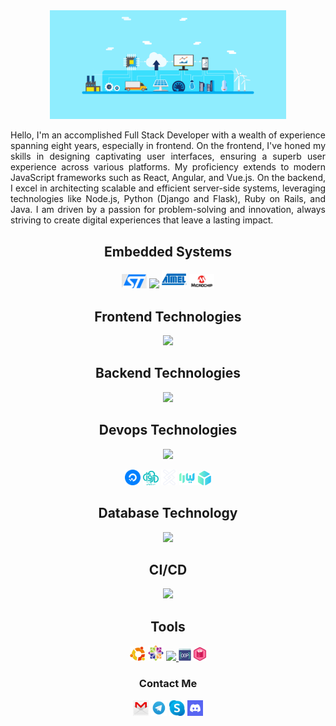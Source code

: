<!-- <h1 align="left">Hey there <img src="https://media.giphy.com/media/hvRJCLFzcasrR4ia7z/giphy.gif" width="25px" height="25px"></h1> -->

<div align="center">
  <img src="/assets/gif/bg.gif" width="75%">
</div>

<p align="justify">Hello, I'm an accomplished Full Stack Developer with a wealth of experience spanning eight years, especially in frontend. On the frontend, I've honed my skills in designing captivating user interfaces, ensuring a superb user experience across various platforms. My proficiency extends to modern JavaScript frameworks such as React, Angular, and Vue.js. On the backend, I excel in architecting scalable and efficient server-side systems, leveraging technologies like Node.js, Python (Django and Flask), Ruby on Rails, and Java. I am driven by a passion for problem-solving and innovation, always striving to create digital experiences that leave a lasting impact.</p>

<!---
![](https://komarev.com/ghpvc/?username=asabeneh&color=green)
--->

<!-- ### Embedded Systems raspberrypi -->

<div align="center">
  <h2>Embedded Systems</h2>

  <img src ="/assets/images/st.png" alt="ST logo" width="8%" title='ST'/>
  
  <img src="https://skillicons.dev/icons?i=raspberrypi,arduino"/>
  <!-- <img src ="/assets/images/raspberry.png" alt="Raspberry logo" width="5%" title='Raspberry Pi'/>  
  <img src ="/assets/images/arduino.png" alt="Arduino logo" width="5%" title='Arduino'/> -->
  
  <img src ="/assets/images/atmel.png" alt="Atmel logo" width="8%" title='Atmel'/>
  
  <img src ="/assets/images/microchip.png" alt="Microchip logo" width="8%" title='Microchip'/>
<div> 

<!-- ### Frontend Technologies -->

<div align="center">
  <h2>Frontend Technologies</h2>
<p align="center">
  <a href="https://skillicons.dev">
    <img src="https://skillicons.dev/icons?i=c,dart,flutter,javascript,react,ts,gatsby,html,css,tailwind,materialui,bootstrap" />
  </a>
</p>
  
 <!-- <img src ="/assets/images/c.png" alt="C logo" width="6%" title='C'/>
  <img src ="/assets/images/dart.png" alt="Dart logo" width="5%" title='Dart'/>
  <img src ="/assets/images/flutter.png" alt="Flutter logo" width="4%" title='Flutter'/>
  <img src ="/assets/images/javascript.svg" alt="JavaScript logo" width="4%" title='JavaScript'/>
  <img src ="/assets/images/react.svg" alt="React logo" width="4%" title='React'/>
  <img src ="/assets/images/gatsby.svg" alt="Gatsby logo" width="4%" title='Gatsby'/>
  <img src ="/assets/images/html.png" alt="HTML logo" width="5%" title='HTML'/>
  <img src ="/assets/images/css.png" alt="CSS logo" width="5%" title='CSS'/>
  <img src ="/assets/images/tailwindcss.svg" alt="tailwindcss logo" width="20%" title='Tailwind CSS'/> -->
<div> 
  
<!-- ### Backend Technologies -->

<div align="center">
  <h2>Backend Technologies</h2>

<p align="center">
  <a href="https://skillicons.dev">
    <img src="https://skillicons.dev/icons?i=bash,powershell,py,nodejs,graphql,workers,firebase" />
  </a>
</p>
 <!-- 
  <img src ="/assets/images/shell.png" alt="Shell logo" width="5%" title='Shell'/>
  <img src ="/assets/images/batch.png" alt="Batch logo" width="5%" title='Batch File'/>
  <img src ="/assets/images/nodejs.svg" alt="Node logo" width="5%" title='Nodejs'/>
  <img src ="/assets/images/python.svg" alt="Python logo" width="5%" title='Python'/>
  <img src ="/assets/images/cloudflare-workers.png" alt="Cloudflare workers logo" width="5%" title='Cloudflare Workers'/>
  <img src ="/assets/images/graphql.png" alt="Graphql logo" width="10%" title='Graphql'/>
  <img src ="/assets/images/api.png" alt="Restful api logo" width="7%" title='Restful API'/> -->
  
</div>

<!-- ### Devops Technologies -->

<div align="center">
  <h2>Devops Technologies</h2>
  <p align="center">
  <a href="https://skillicons.dev">
    <img src="https://skillicons.dev/icons?i=kubernetes,docker,ansible,gcp,cloudflare,vercel,heroku,openshift,nginx,webpack" />
  </a>
</p>
  <img src ="/assets/images/digitalocean.png" alt="Digitalocean logo" width="5%" title='Digitalocean Cloud'/> 
  <img src ="/assets/images/arvan.png" alt="Arvan logo" width="5%" title='ArvanCloud | Unified Cloud Infrastructure'/> 
  <img src ="/assets/images/hamravesh.svg" alt="Hamravesh logo" width="5%" title='Hamravesh'/>
  <img src ="/assets/images/liara.svg" alt="Liara logo" width="10%" title='Liara'/>
  <!--   <img src ="/assets/images/devops.png" alt="devops logo" width="5%" title='DEVOPS'/> 
  <img src ="/assets/images/kubernetes.png" alt="kubernetes logo" width="5%" title='Kubernetes'/>
  <img src ="/assets/images/docker.png" alt="Docker logo" width="5%" title='Docker'/>
  <img src ="/assets/images/portainer.png" alt="Portainer logo" width="5%" title='Portainer'/>
  <img src ="/assets/images/cloudflare.png" alt="Cloudflare logo" width="5%" title='Cloudflare'/> 
  <img src ="/assets/images/gcloud.png" alt="Gcloud logo" width="5%" title='Google Cloud'/> 
  <img src ="/assets/images/openshift.png" alt="Openshift logo" width="5%" title='Openshift'/> -->
<div> 

<!-- ### Database technology -->

<div align="center">
  <h2>Database Technology</h2>
  <p align="center">
  <a href="https://skillicons.dev">
    <img src="https://skillicons.dev/icons?i=mongodb,mysql,sqlite,redis" />
  </a>
</p>
  
<!--  <img src ="/assets/images/mongodb.svg" alt="MongoDB logo" width="10%" title='MongoDB'/>  
  <img src ="/assets/images/mysql.svg" alt="Mysql logo" width="5%" title='MYSQL'/>
  <img src ="/assets/images/sqlite.svg" alt="Sqlite logo" width="7%" title='Sqlite'/>
  <img src ="/assets/images/redis.png" alt="Redis logo" width="5%" title='Redis'/> -->
</div>

<!-- ### CI/CD -->

<div align="center">
  <h2>CI/CD</h2>
  
  <p align="center">
  <a href="https://skillicons.dev">
    <img src="https://skillicons.dev/icons?i=githubactions,gitlab,jenkins" />
  </a>
</p>
 <!-- <img src ="/assets/images/githubActions.png" alt="Github Actions logo" width="6%" title='Github Actions'/>
  <img src ="/assets/images/jenkins.png" alt="Jenkins logo" width="5%" title='Jenkins'/> -->
</div>

<!-- ### Tools -->

<div align="center">
  <h2>Tools</h2>
  <p align="center">
  <img src ="/assets/images/ubuntu.png" alt="Ubuntu logo" width="5%" title='Ubuntu'/>
  <img src ="/assets/images/CentOS.png" alt="CentOS logo" width="5%" title='CentOS'/>
  <a href="https://skillicons.dev">
    <img src="https://skillicons.dev/icons?i=linux,git,gitlab,jest,postman,webpack,xd" />
  </a>
  <img src ="/assets/images/oop.png" alt="Object oriented programming" width="4%" title='Object Oriented Programming'/>
  <img src ="/assets/images/unitTest.png" alt="Unit Test logo" width="4%" title='Unit Test'/>
</p>
 <!--
  <img src ="/assets/images/altium.png" alt="altium logo" width="5%" title='Altium Designer '/>
  <img src ="/assets/images/mx.png" alt="mx logo" width="10%" title='Cube MX'/>
  <img src ="/assets/images/git.svg" alt="Git logo" width="10%" title='Git'/> 
  <img src ="/assets/images/ansible.svg" alt="Ansible logo" width="5%" title='Ansible'/>
  <img src ="/assets/images/nginx.png" alt="Nginx logo" width="5%" title='Nginx'/> 
  <img src ="/assets/images/pm2.png" alt="Pm2 logo" width="5%" title='PM2'/> 
  <img src ="/assets/images/osm.png" alt="Openstreetmap" width="5%" title='Openstreetmap'/>
  <img src ="/assets/images/chromeExtension.png" alt="Chrome extension logo" width="8%" title='Chrome Extension'/>
  <img src ="/assets/images/xd.png" alt="XD logo" width="5%" title='XD'/>
  <img src ="/assets/images/office.png" alt="VS Code logo" width="5%" title='Office'/>
  <img src ="/assets/images/visual-studio-code.svg" alt="VS Code logo" width="5%" title='Visual Studio Code'/>
  <img src ="/assets/images/webpack.png" alt="Webpack logo" width="5%" title='Webpack'/>
  <img src ="/assets/images/mvvm.png" alt="MVVM logo" width="5%" title='Model-View-ViewModel'/>
  <img src ="/assets/images/jest.png" alt="Jest logo" width="5%" title='Jest'/>
  <img src ="/assets/images/s3.png" alt="S3 logo" width="5%" title='S3'/>
  <img src ="/assets/images/bloc.png" alt="Bloc logo" width="10%" title='Bloc'/>
  <img src ="/assets/images/redux.svg" alt="Redux logo" width="4%" title='Redux'/>
  <img src ="/assets/images/ffmpeg.jpg" alt="Ffmpeg logo" width="5%" title='FFMPEG'/>
  <img src ="/assets/images/eslint.svg" alt="ESLint logo" width="5%" title='ESLint'/>
  <img src ="/assets/images/nodemon.svg" alt="Nodemon logo" width="5%" title='Nodemon'/> 
  <img src ="/assets/images/anaconda.png" alt="Anaconda logo" width="6%" title='Anaconda'/>
  <img src ="/assets/images/machineLearning.png" alt="MachineLearning logo" width="13%" title='Machine learning'/>
  <img src ="/assets/images/opencv.png" alt="Opencv logo" width="10%" title='Opencv'/> -->
  
</div>

### Contact Me

<div align="center">
<!-- <a href="https://www.jepbura.ir" target="_blank"><img src ="/assets/images/web.png" alt="jepbura logo" width="5%" title='www.jepbura.ir'/></a> -->
<!-- <a href="https://www.bura.dev" target="_blank"><img src ="/assets/images/web.png" alt="bura logo" width="5%" title='www.bura.dev'/></a> -->
<!-- <a href="https://www.facebook.com/jepbura" target="_blank"><img src ="/assets/images/facebook.png" alt="facebook logo" width="5%" title='Facebook'/></a>
<a href="https://www.instagram.com/jepbura" target="_blank"><img src ="/assets/images/instagram.png" alt="instagram logo" width="5%" title='Instagram'/></a>
<a href="https://www.linkedin.com/in/jepbura" target="_blank"><img src ="/assets/images/linkedin.png" alt="linkedin logo" width="5%" title='Linkedin'/></a> -->
<!-- <a href="https://twitter.com/jepbura" target="_blank"><img src ="/assets/images/twitter.svg" alt="twitter logo" width="5%" title='Twitter'/></a> -->
<a href="https://gmail.com" target="_blank"><img src ="/assets/images/email.png" alt="email logo" width="5%" title='email'/></a>
<a href="https://t.me/joyfulmagician" target="_blank"><img src ="/assets/images/telegram.png" alt="telegram logo" width="5%" title='Telegram'/></a>
<a href="https://join.skype.com/invite/vwSeOO438OhL" target="_blank"><img src ="/assets/images/skype.png" alt="skype logo" width="5%" title='skype'/></a>
<a href="https://discord.com" target="_blank"><img src ="/assets/images/discord.png" alt="telegram logo" width="5%" title='discord'/></a>
<!-- <a href="https://t.me/Buradev_Bot" target="_blank"><img src ="/assets/images/bot.png" alt="telegram bot logo" width="5%" title='Telegram Bot'/></a> -->
<!-- <a href="https://youtube.com/@jepbura" target="_blank"><img src ="/assets/images/youtube.svg" alt="youtube logo" width="5%" title='Youtube'/></a> -->
</div>
  
<!---
- [Website](https://www.jepbura.ir "www.jepbura.ir")

<img height="180em" src="https://github-readme-stats.vercel.app/api?username=jepbura&show_icons=true&hide_border=true&&count_private=true&include_all_commits=true" />
![visitors](https://visitor-badge.glitch.me/badge?page_id=page.id)

--->
